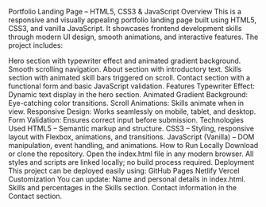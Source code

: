 Portfolio Landing Page – HTML5, CSS3 & JavaScript
Overview
This is a responsive and visually appealing portfolio landing page built using HTML5, CSS3, and vanilla JavaScript. It showcases frontend development skills through modern UI design, smooth animations, and interactive features.
The project includes:

Hero section with typewriter effect and animated gradient background.
Smooth scrolling navigation.
About section with introductory text.
Skills section with animated skill bars triggered on scroll.
Contact section with a functional form and basic JavaScript validation.
Features
Typewriter Effect: Dynamic text display in the hero section.
Animated Gradient Background: Eye-catching color transitions.
Scroll Animations: Skills animate when in view.
Responsive Design: Works seamlessly on mobile, tablet, and desktop.
Form Validation: Ensures correct input before submission.
Technologies Used
HTML5 – Semantic markup and structure.
CSS3 – Styling, responsive layout with Flexbox, animations, and transitions.
JavaScript (Vanilla) – DOM manipulation, event handling, and animations.
How to Run Locally
Download or clone the repository.
Open the index.html file in any modern browser.
All styles and scripts are linked locally; no build process required.
Deployment
This project can be deployed easily using:
GitHub Pages
Netlify
Vercel
Customization
You can update:
Name and personal details in index.html.
Skills and percentages in the Skills section.
Contact information in the Contact section.